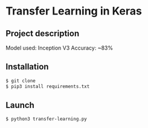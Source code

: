 # Transfer Learning in Keras
## Project description
Model used: Inception V3
Accuracy: ~83%

## Installation
```bash
$ git clone
$ pip3 install requirements.txt
```
## Launch
```bash
$ python3 transfer-learning.py
```
